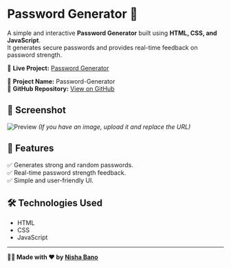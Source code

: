 # Password Generator 🔑  

A simple and interactive **Password Generator** built using **HTML, CSS, and JavaScript**.  
It generates secure passwords and provides real-time feedback on password strength.  

🚀 **Live Project:** [Password Generator](https://password-generator-nisha.netlify.app)  

📂 **Project Name:** Password-Generator  
🔗 **GitHub Repository:** [View on GitHub](https://github.com/nishabano123/Password-Generator)  

## 📸 Screenshot  
![Preview](https://your-image-url.com) *(If you have an image, upload it and replace the URL)*  

## 📌 Features  
✅ Generates strong and random passwords.  
✅ Real-time password strength feedback.  
✅ Simple and user-friendly UI.  

## 🛠️ Technologies Used  
- HTML  
- CSS  
- JavaScript  

---

**👩‍💻 Made with ❤️ by [Nisha Bano](https://github.com/nishabano123)**
